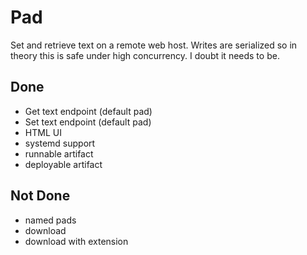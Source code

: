 # Pad

Set and retrieve text on a remote web host. Writes are serialized so
in theory this is safe under high concurrency. I doubt it needs to be.

## Done
- Get text endpoint (default pad)
- Set text endpoint (default pad)
- HTML UI
- systemd support
- runnable artifact
- deployable artifact

## Not Done
- named pads
- download
- download with extension
